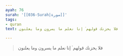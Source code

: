 ```yaml
---
ayah: 76
surah: '[[036-Surah|سورة]]'
tags:
- quran
text: فلا يحزنك قولهم ۘ إنا نعلم ما يسرون وما يعلنون

---
```

> فلا يحزنك قولهم ۘ إنا نعلم ما يسرون وما يعلنون
